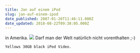 ```yaml
---
title: Jan auf einem iPod
slug: jan-auf-einem-ipod
date_published: 2007-01-26T11:46:11.000Z
date_updated: 2018-08-22T09:38:05.000Z
---
```


in Amerika.
![](//i10.tinypic.com/44fzifk.jpg)
Darf man der Welt natürlich nicht vorenthalten ;-)

`Yellows 30GB black iPod Video.`
